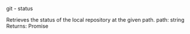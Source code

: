 git - status

Retrieves the status of the local repository at the given path.
path: string
Returns: Promise
